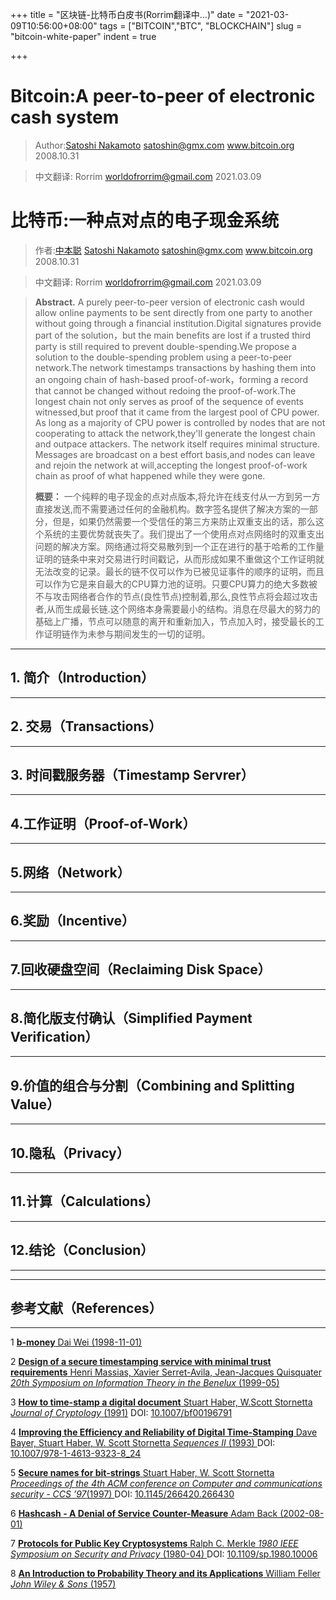 +++
title = "区块链-比特币白皮书(Rorrim翻译中...)"
date = "2021-03-09T10:56:00+08:00"
tags = ["BITCOIN","BTC", "BLOCKCHAIN"]
slug = "bitcoin-white-paper"
indent = true

+++

# Bitcoin:A peer-to-peer of electronic cash system

> Author:[Satoshi Nakamoto](https://zh.wikipedia.org/wiki/%E4%B8%AD%E6%9C%AC%E8%81%AA) satoshin@gmx.com www.bitcoin.org 2008.10.31

> 中文翻译: Rorrim worldofrorrim@gmail.com 2021.03.09

# 比特币:一种点对点的电子现金系统


> 作者:[中本聪](https://zh.wikipedia.org/wiki/%E4%B8%AD%E6%9C%AC%E8%81%AA) [Satoshi Nakamoto](https://zh.wikipedia.org/wiki/%E4%B8%AD%E6%9C%AC%E8%81%AA) satoshin@gmx.com www.bitcoin.org 2008.10.31

> 中文翻译: Rorrim worldofrorrim@gmail.com 2021.03.09

> **Abstract.** A purely peer-to-peer version of electronic cash would allow online payments to be sent directly from one party to another without going through a financial institution.Digital signatures provide part of the solution，but the main benefits are lost if a trusted third party is still required to prevent double-spending.We propose a solution to the double-spending problem using a peer-to-peer network.The network timestamps transactions by hashing them into an ongoing chain of hash-based proof-of-work，forming a record that cannot be changed without redoing the proof-of-work.The longest chain not only serves as proof of the sequence of events witnessed,but proof that it came from the largest pool of CPU power. As long as a majority of CPU power is controlled by nodes that are not cooperating to attack the network,they'll generate the longest chain and outpace attackers. The network itself requires minimal structure. Messages are broadcast on a best effort basis,and nodes can leave and rejoin the network at will,accepting the longest proof-of-work chain as proof of what happened while they were gone. 
>
> **概要：** 一个纯粹的电子现金的点对点版本,将允许在线支付从一方到另一方直接发送,而不需要通过任何的金融机构。数字签名提供了解决方案的一部分，但是，如果仍然需要一个受信任的第三方来防止双重支出的话，那么这个系统的主要优势就丧失了。我们提出了一个使用点对点网络时的双重支出问题的解决方案。网络通过将交易散列到一个正在进行的基于哈希的工作量证明的链条中来对交易进行时间戳记，从而形成如果不重做这个工作证明就无法改变的记录。最长的链不仅可以作为已被见证事件的顺序的证明，而且可以作为它是来自最大的CPU算力池的证明。只要CPU算力的绝大多数被不与攻击网络者合作的节点(良性节点)控制着,那么,良性节点将会超过攻击者,从而生成最长链.这个网络本身需要最小的结构。消息在尽最大的努力的基础上广播，节点可以随意的离开和重新加入，节点加入时，接受最长的工作证明链作为未参与期间发生的一切的证明。

---

## 1. 简介（Introduction）

---



## 2. 交易（Transactions）

---



## 3. 时间戳服务器（Timestamp Servrer）

---



## 4.工作证明（Proof-of-Work）

---



## 5.网络（Network）

---



## 6.奖励（Incentive）

---



## 7.回收硬盘空间（Reclaiming Disk Space）

---



## 8.简化版支付确认（Simplified Payment Verification）

---



## 9.价值的组合与分割（Combining and Splitting Value）

---



## 10.隐私（Privacy）

---



## 11.计算（Calculations）

---



## 12.结论（Conclusion）

---



---

## 参考文献（References）

---

1 [**b-money** Dai Wei (1998-11-01)](http://www.weidai.com/bmoney.txt)

2 [**Design of a secure timestamping service with minimal trust requirements** Henri Massias, Xavier Serret-Avila, Jean-Jacques Quisquater *20th Symposium on Information Theory in the Benelux* (1999-05)](http://citeseerx.ist.psu.edu/viewdoc/summary?doi=10.1.1.13.6228)

3 [**How to time-stamp a digital document** Stuart Haber, W.Scott Stornetta *Journal of Cryptology* (1991)](https://doi.org/cwwxd4) DOI: [10.1007/bf00196791](https://doi.org/10.1007/bf00196791)

4 [**Improving the Efficiency and Reliability of Digital Time-Stamping** Dave Bayer, Stuart Haber, W. Scott Stornetta *Sequences II* (1993) ](https://doi.org/bn4rpx )DOI: [10.1007/978-1-4613-9323-8_24](https://doi.org/10.1007/978-1-4613-9323-8_24)

5 [**Secure names for bit-strings** Stuart Haber, W. Scott Stornetta *Proceedings of the 4th ACM conference on Computer and communications security - CCS ’97*(1997) ](https://doi.org/dtnrf6) DOI: [10.1145/266420.266430](https://doi.org/10.1145/266420.266430)

6 [**Hashcash - A Denial of Service Counter-Measure** Adam Back (2002-08-01) ](http://citeseerx.ist.psu.edu/viewdoc/summary?doi=10.1.1.15.8)

7 [**Protocols for Public Key Cryptosystems** Ralph C. Merkle *1980 IEEE Symposium on Security and Privacy* (1980-04) ](https://doi.org/bmvbd6) DOI: [10.1109/sp.1980.10006](https://doi.org/10.1109/sp.1980.10006)

8 [**An Introduction to Probability Theory and its Applications** William Feller *John Wiley & Sons* (1957) ](https://archive.org/details/AnIntroductionToProbabilityTheoryAndItsApplicationsVolume1)

